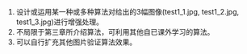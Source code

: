 1. 设计或运用某一种或多种算法对给出的3幅图像(test1_1.jpg, test1_2.jpg, test1_3.jpg)进行增强处理。
2. 不局限于第三章所介绍算法，可利用其他自已课外学习的算法。
3. 可以自行扩充其他图片验证算法效果。
